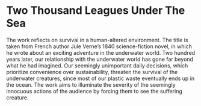 # Two Thousand Leagues Under The Sea


The work reflects on survival in a human-altered environment. The title is taken from French author Jule Verne’s 1840 science-fiction novel, in which he wrote about an exciting adventure in the underwater world. Two hundred years later, our relationship with the underwater world has gone far beyond what he had imagined. Our seemingly unimportant daily decisions, which prioritize convenience over sustainability, threaten the survival of the underwater creatures, since most of our plastic waste eventually ends up in the ocean. The work aims to illuminate the severity of the seemingly innocuous actions of the audience by forcing them to see the suffering creature.
